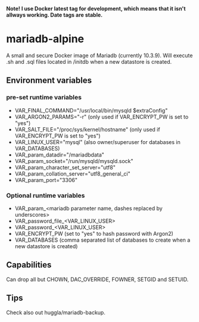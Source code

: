 **Note! I use Docker latest tag for development, which means that it isn't allways working. Date tags are stable.**

# mariadb-alpine
A small and secure Docker image of Mariadb (currently 10.3.9). Will execute .sh and .sql files located in /initdb when a new datastore is created.

## Environment variables
### pre-set runtime variables
* VAR_FINAL_COMMAND="/usr/local/bin/mysqld \$extraConfig"
* VAR_ARGON2_PARAMS="-r" (only used if VAR_ENCRYPT_PW is set to "yes")
* VAR_SALT_FILE="/proc/sys/kernel/hostname" (only used if VAR_ENCRYPT_PW is set to "yes")
* VAR_LINUX_USER="mysql" (also owner/superuser for databases in VAR_DATABASES)
* VAR_param_datadir="/mariadbdata"
* VAR_param_socket="/run/mysqld/mysqld.sock"
* VAR_param_character_set_server="utf8"
* VAR_param_collation_server="utf8_general_ci"
* VAR_param_port="3306"

### Optional runtime variables
* VAR_param_&lt;mariadb parameter name, dashes replaced by underscores&gt;
* VAR_password_file_&lt;VAR_LINUX_USER&gt;
* VAR_password_&lt;VAR_LINUX_USER&gt;
* VAR_ENCRYPT_PW (set to "yes" to hash password with Argon2)
* VAR_DATABASES (comma separated list of databases to create when a new datastore is created)

## Capabilities
Can drop all but CHOWN, DAC_OVERRIDE, FOWNER, SETGID and SETUID.

## Tips
Check also out huggla/mariadb-backup.
